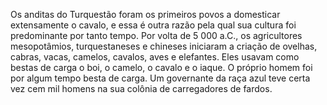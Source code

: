 ﻿Os anditas do Turquestão foram os primeiros povos a domesticar extensamente o cavalo, e essa é outra razão pela qual sua cultura foi predominante por tanto tempo. Por volta de 5 000 a.C., os agricultores mesopotâmios, turquestaneses e chineses iniciaram a criação de ovelhas, cabras, vacas, camelos, cavalos, aves e elefantes. Eles usavam como bestas de carga o boi, o camelo, o cavalo e o iaque. O próprio homem foi por algum tempo besta de carga. Um governante da raça azul teve certa vez cem mil homens na sua colônia de carregadores de fardos.